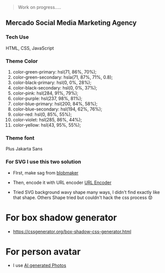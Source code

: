 
> Work on progress.....

## Mercado Social Media Marketing Agency

### Tech Use

HTML, CSS, JavaScript

###  Theme Color 

1. color-green-primary: hsl(71, 86%, 70%);
2. color-green-secondary: hsla(71, 87%, 71%, 0.8);
3. color-black-primary: hsl(0, 0%, 28%);
4. color-black-secondary: hsl(0, 0%, 37%);
5. color-pink: hsl(284, 91%, 79%);
6. color-purple: hsl(237, 98%, 81%);
7. color-blue-primary: hsl(200, 84%, 58%);
8. color-blue-secondary: hsl(194, 62%, 76%);
9. color-red: hsl(0, 85%, 55%);
10. color-violet: hsl(285, 86%, 44%);
11. color-yellow: hsl(43, 95%, 55%);  

### Theme font

Plus Jakarta Sans

### For SVG I use this two solution

- FIrst, make sag from [blobmaker](https://www.blobmaker.app/)
- Then, encode it with URL encoder [URL Encoder](https://yoksel.github.io/url-encoder/)

- Tried SVG background wavy shape many ways, I didn't find exactly like that shape. Others Shape tried but couldn't hack the css process 😟

# For box shadow generator

- https://cssgenerator.org/box-shadow-css-generator.html

# For person avatar

- I use [AI generated Photos](https://generated.photos/)


